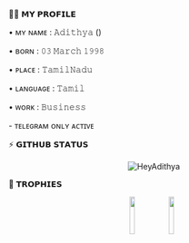 
🙎🏻 𝗠𝗬 𝗣𝗥𝗢𝗙𝗜𝗟𝗘
  <p align="left">• ᴍʏ ɴᴀᴍᴇ : 𝙰𝚍𝚒𝚝𝚑𝚢𝚊 ()
  <p align="left">• ʙᴏʀɴ : 𝟶𝟹 𝙼𝚊𝚛𝚌𝚑 𝟷𝟿𝟿𝟾   
  <p align="left">• ᴘʟᴀᴄᴇ : 𝚃𝚊𝚖𝚒𝚕𝙽𝚊𝚍𝚞
  <p align="left">• ʟᴀɴɢᴜᴀɢᴇ : 𝚃𝚊𝚖𝚒𝚕  
  <p align="left">• ᴡᴏʀᴋ : 𝙱𝚞𝚜𝚒𝚗𝚎𝚜𝚜
  <p align="left">- ᴛᴇʟᴇɢʀᴀᴍ ᴏɴʟʏ ᴀᴄᴛɪᴠᴇ


⚡️ 𝗚𝗜𝗧𝗛𝗨𝗕 𝗦𝗧𝗔𝗧𝗨𝗦
  

<p align="center">&nbsp;
  <img align="center" src="https://github-readme-stats.vercel.app/api?username=HeyAdithya&&show_icons=true&theme=aura" alt="HeyAdithya"/></p>
<p align="center">


🏅 𝗧𝗥𝗢𝗣𝗛𝗜𝗘𝗦
  

<p align="center">
<img width="13%" src="https://telegra.ph/file/b490b39f93ec158ddf21f.png" />
<img width="13%" src="https://telegra.ph/file/abafe2bd3d3bbe1e8f740.png" />
</p>
